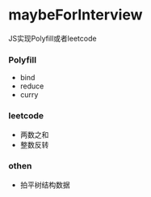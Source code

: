 # maybeForInterview
JS实现Polyfill或者leetcode

### Polyfill
- bind
- reduce
- curry

### leetcode
- 两数之和
- 整数反转

### othen
- 拍平树结构数据